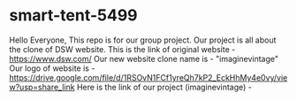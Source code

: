 # smart-tent-5499
Hello Everyone, This repo is for our group project.
Our project is all about the clone of DSW website.
This is the link of original website - https://www.dsw.com/
Our new website clone name is - "imaginevintage"
Our logo of website is - https://drive.google.com/file/d/1RSOvN1FCf1yreQh7kP2_EckHhMy4e0vy/view?usp=share_link
Here is the link of our project (imaginevintage) - 
